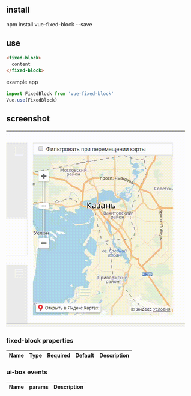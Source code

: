 ## install

npm install vue-fixed-block --save

## use

```html
<fixed-block>
  content
</fixed-block>
```
example app

```js
import FixedBlock from 'vue-fixed-block'
Vue.use(FixedBlock)
```

## screenshot
![fix screen](demo/screenshot/demo.gif)



### fixed-block properties
| Name   | Type  | Required | Default | Description |
| ------ |:-----:| :---------:| --------|:---------|


### ui-box events
| Name   | params | Description |
| ------ |:-----:|:---------|

